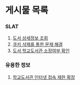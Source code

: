 # 게시물 목록

### SLAT
1. [도서 상세정보 조회](/blog/도서-상세정보-조회.md)
1. [쿠키 삭제를 통한 문제 해결](/blog/쿠키-삭제를-통한-문제-해결.md)
1. [도서 학교도서관 소장여부 확인](/blog/도서-학교도서관-소장여부-확인.md)

### 유용한 정보
1. [학교도서관 인터넷 접속 제한 확장](/blog/학교도서관-인터넷-접속-제한-확장.md)
